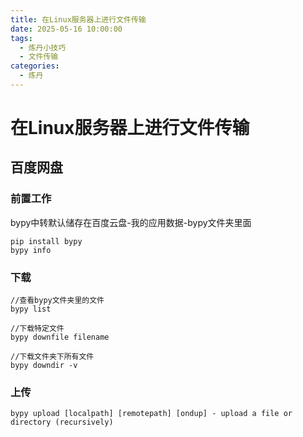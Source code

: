```yaml
---
title: 在Linux服务器上进行文件传输
date: 2025-05-16 10:00:00
tags:
  - 炼丹小技巧
  - 文件传输
categories:
  - 炼丹
---
```


# 在Linux服务器上进行文件传输

## 百度网盘

### 前置工作

bypy中转默认储存在百度云盘-我的应用数据-bypy文件夹里面

```
pip install bypy
bypy info
```

### 下载

```
//查看bypy文件夹里的文件
bypy list

//下载特定文件
bypy downfile filename

//下载文件夹下所有文件
bypy downdir -v
```

### 上传

```
bypy upload [localpath] [remotepath] [ondup] - upload a file or directory (recursively)
```

